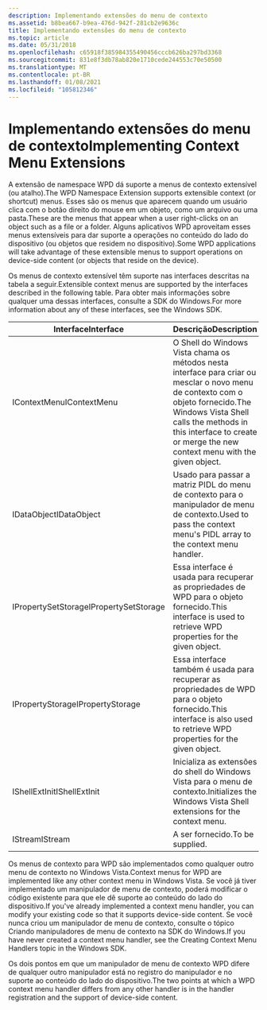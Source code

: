 ```yaml
---
description: Implementando extensões do menu de contexto
ms.assetid: b8bea667-b9ea-476d-942f-281cb2e9636c
title: Implementando extensões do menu de contexto
ms.topic: article
ms.date: 05/31/2018
ms.openlocfilehash: c65918f385984355490456cccb626ba297bd3368
ms.sourcegitcommit: 831e8f3db78ab820e1710cede244553c70e50500
ms.translationtype: MT
ms.contentlocale: pt-BR
ms.lasthandoff: 01/08/2021
ms.locfileid: "105812346"
---
```

# <a name="implementing-context-menu-extensions"></a><span data-ttu-id="518da-103">Implementando extensões do menu de contexto</span><span class="sxs-lookup"><span data-stu-id="518da-103">Implementing Context Menu Extensions</span></span>

<span data-ttu-id="518da-104">A extensão de namespace WPD dá suporte a menus de contexto extensível (ou atalho).</span><span class="sxs-lookup"><span data-stu-id="518da-104">The WPD Namespace Extension supports extensible context (or shortcut) menus.</span></span> <span data-ttu-id="518da-105">Esses são os menus que aparecem quando um usuário clica com o botão direito do mouse em um objeto, como um arquivo ou uma pasta.</span><span class="sxs-lookup"><span data-stu-id="518da-105">These are the menus that appear when a user right-clicks on an object such as a file or a folder.</span></span> <span data-ttu-id="518da-106">Alguns aplicativos WPD aproveitam esses menus extensíveis para dar suporte a operações no conteúdo do lado do dispositivo (ou objetos que residem no dispositivo).</span><span class="sxs-lookup"><span data-stu-id="518da-106">Some WPD applications will take advantage of these extensible menus to support operations on device-side content (or objects that reside on the device).</span></span>

<span data-ttu-id="518da-107">Os menus de contexto extensível têm suporte nas interfaces descritas na tabela a seguir.</span><span class="sxs-lookup"><span data-stu-id="518da-107">Extensible context menus are supported by the interfaces described in the following table.</span></span> <span data-ttu-id="518da-108">Para obter mais informações sobre qualquer uma dessas interfaces, consulte a SDK do Windows.</span><span class="sxs-lookup"><span data-stu-id="518da-108">For more information about any of these interfaces, see the Windows SDK.</span></span>



| <span data-ttu-id="518da-109">Interface</span><span class="sxs-lookup"><span data-stu-id="518da-109">Interface</span></span>           | <span data-ttu-id="518da-110">Descrição</span><span class="sxs-lookup"><span data-stu-id="518da-110">Description</span></span>                                                                                                                |
|---------------------|----------------------------------------------------------------------------------------------------------------------------|
| <span data-ttu-id="518da-111">IContextMenu</span><span class="sxs-lookup"><span data-stu-id="518da-111">IContextMenu</span></span>        | <span data-ttu-id="518da-112">O Shell do Windows Vista chama os métodos nesta interface para criar ou mesclar o novo menu de contexto com o objeto fornecido.</span><span class="sxs-lookup"><span data-stu-id="518da-112">The Windows Vista Shell calls the methods in this interface to create or merge the new context menu with the given object.</span></span> |
| <span data-ttu-id="518da-113">IDataObject</span><span class="sxs-lookup"><span data-stu-id="518da-113">IDataObject</span></span>         | <span data-ttu-id="518da-114">Usado para passar a matriz PIDL do menu de contexto para o manipulador de menu de contexto.</span><span class="sxs-lookup"><span data-stu-id="518da-114">Used to pass the context menu's PIDL array to the context menu handler.</span></span>                                                    |
| <span data-ttu-id="518da-115">IPropertySetStorage</span><span class="sxs-lookup"><span data-stu-id="518da-115">IPropertySetStorage</span></span> | <span data-ttu-id="518da-116">Essa interface é usada para recuperar as propriedades de WPD para o objeto fornecido.</span><span class="sxs-lookup"><span data-stu-id="518da-116">This interface is used to retrieve WPD properties for the given object.</span></span>                                                    |
| <span data-ttu-id="518da-117">IPropertyStorage</span><span class="sxs-lookup"><span data-stu-id="518da-117">IPropertyStorage</span></span>    | <span data-ttu-id="518da-118">Essa interface também é usada para recuperar as propriedades de WPD para o objeto fornecido.</span><span class="sxs-lookup"><span data-stu-id="518da-118">This interface is also used to retrieve WPD properties for the given object.</span></span>                                               |
| <span data-ttu-id="518da-119">IShellExtInit</span><span class="sxs-lookup"><span data-stu-id="518da-119">IShellExtInit</span></span>       | <span data-ttu-id="518da-120">Inicializa as extensões do shell do Windows Vista para o menu de contexto.</span><span class="sxs-lookup"><span data-stu-id="518da-120">Initializes the Windows Vista Shell extensions for the context menu.</span></span>                                                       |
| <span data-ttu-id="518da-121">IStream</span><span class="sxs-lookup"><span data-stu-id="518da-121">IStream</span></span>             | <span data-ttu-id="518da-122">A ser fornecido.</span><span class="sxs-lookup"><span data-stu-id="518da-122">To be supplied.</span></span>                                                                                                            |



 

<span data-ttu-id="518da-123">Os menus de contexto para WPD são implementados como qualquer outro menu de contexto no Windows Vista.</span><span class="sxs-lookup"><span data-stu-id="518da-123">Context menus for WPD are implemented like any other context menu in Windows Vista.</span></span> <span data-ttu-id="518da-124">Se você já tiver implementado um manipulador de menu de contexto, poderá modificar o código existente para que ele dê suporte ao conteúdo do lado do dispositivo.</span><span class="sxs-lookup"><span data-stu-id="518da-124">If you've already implemented a context menu handler, you can modify your existing code so that it supports device-side content.</span></span> <span data-ttu-id="518da-125">Se você nunca criou um manipulador de menu de contexto, consulte o tópico Criando manipuladores de menu de contexto na SDK do Windows.</span><span class="sxs-lookup"><span data-stu-id="518da-125">If you have never created a context menu handler, see the Creating Context Menu Handlers topic in the Windows SDK.</span></span>

<span data-ttu-id="518da-126">Os dois pontos em que um manipulador de menu de contexto WPD difere de qualquer outro manipulador está no registro do manipulador e no suporte ao conteúdo do lado do dispositivo.</span><span class="sxs-lookup"><span data-stu-id="518da-126">The two points at which a WPD context menu handler differs from any other handler is in the handler registration and the support of device-side content.</span></span>

 

 



